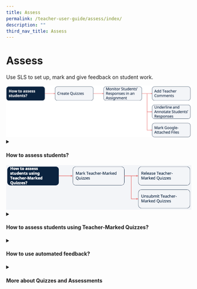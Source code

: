 ```yaml
---
title: Assess
permalink: /teacher-user-guide/assess/index/
description: ""
third_nav_title: Assess
---
```

<h1>Assess</h1>
<p>Use SLS to set up, mark and give feedback on student work.</p>

<img src="/images/2Teacher/Flow-Assess1.png">

<details>
 <summary><h4>How to assess students?</h4></summary>
 <ul>
    <li><a target="_blank" href="/teacher-user-guide/assess/create-quizzes/">(1) Create Quizzes (New)</a></li>
    <li><a target="_blank" href="/teacher-user-guide/assess/monitor-students-responses-in-an-assignment/">(2) Monitor Students' Responses in an Assignment</a></li>
    <li><a target="_blank" href="/teacher-user-guide/assess/add-teacher-comments/">(3a) Add Teacher Comments</a></li>
    <li><a target="_blank" href="/teacher-user-guide/assess/annotate-underline-students-responses/">(3b) Annotate (Underline) Students' Responses</a></li>
    <li><a target="_blank" href="/teacher-user-guide/assess/mark-google-attached-files/">(3c) Mark Google-Attached Files</a></li>
  </ul>
</details>

<img src="/images/2Teacher/Flow-Assess2.png">

<details>
 <summary><h4>How to assess students using Teacher-Marked Quizzes?</h4></summary>
<ul>
    <li><a target="_blank" href="/teacher-user-guide/assess/mark-teacher-marked-quizzes/">(1) Mark Teacher-Marked Quizzes</a></li>
    <li><a target="_blank" href="/teacher-user-guide/assess/release-teacher-marked-quizzes/">(2a) Release Teacher-Marked Quizzes</a></li>
    <li><a target="_blank" href="/teacher-user-guide/assess/unsubmit-teacher-marked-quizzes/">(2b) Unsubmit Teacher-Marked Quizzes</a></li>
  </ul>
</details>
<details>
 <summary><h4>How to use automated feedback?</h4></summary>
<ul>
    <li><a href="/teacher-user-guide/assess/add-mathematics-feedback-assistant/" target="_blank">Add Mathematics Feedback Assistant</a></li>
  </ul>
</details>
<details>
 <summary><h4>More about Quizzes and Assessments</h4></summary>
<ul>
    <li><a target="_blank" href="/teacher-user-guide/assess/view-assignments/">View Assignments</a></li>
    <li><a target="_blank" href="/teacher-user-guide/assess/edit-quizzes/">Edit Quizzes (New)</a></li>
    <li><a target="_blank" href="/teacher-user-guide/assess/set-assignments-as-assessments/"> Set Assignments as Assessments</a></li>
    <li><a target="_blank" href="/teacher-user-guide/assess/add-and-view-passcodes/">Add and View Passcodes</a></li>
    <li><a target="_blank" href="/teacher-user-guide/assess/view-students-notes/">View Students' Notes</a></li>
    <li><a target="_blank" href="/teacher-user-guide/assess/mark-assignments-as-complete-and-incomplete/">Mark Assignments as Complete and Incomplete</a></li>
  </ul>
</details>